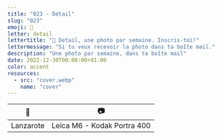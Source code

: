 ```yaml
---
title: "023 - Détail"
slug: "023"
emoji: 👀
letter: detail
lettertitle: "👀 Detail, une photo par semaine. Inscris-toi!"
lettermessage: "Si tu veux recevoir la photo dans ta boîte mail."
description: "Une photo par semaine, dans ta boîte mail"
date: 2022-12-30T00:00:00+01:00
color: accent
resources:
  - src: "cover.webp"
    name: "cover"
---
```


📍 | 📷
---|---
Lanzarote | Leica M6 - Kodak Portra 400
